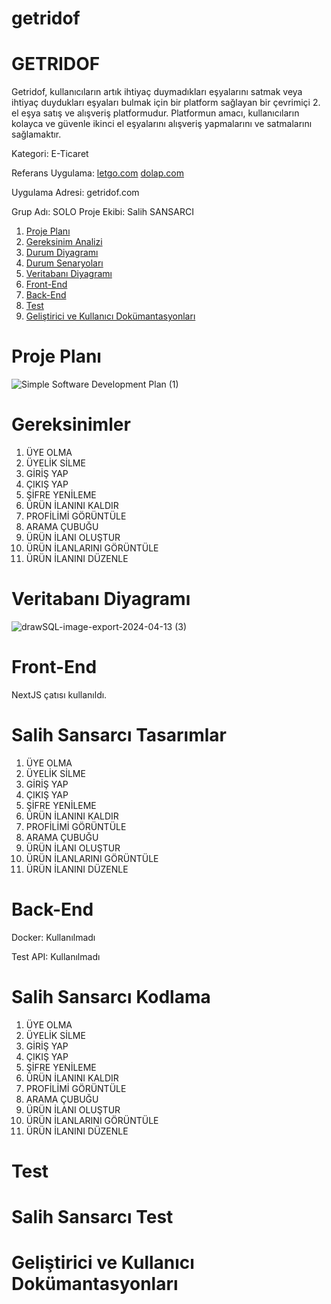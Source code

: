 # getridof
# GETRIDOF

Getridof, kullanıcıların artık ihtiyaç duymadıkları eşyalarını satmak veya ihtiyaç duydukları eşyaları bulmak için bir platform sağlayan bir çevrimiçi 2. el eşya satış ve alışveriş platformudur. Platformun amacı, kullanıcıların kolayca ve güvenle ikinci el eşyalarını alışveriş yapmalarını ve satmalarını sağlamaktır.

Kategori: E-Ticaret

Referans Uygulama: [letgo.com](https://www.letgo.com) [dolap.com](https://www.dolap.com)

Uygulama Adresi: getridof.com

Grup Adı: SOLO
Proje Ekibi: Salih SANSARCI

1. [Proje Planı](#proje-planı)
2. [Gereksinim Analizi](#gereksinimler)
3. [Durum Diyagramı](Durum-Diyagramı)
4. [Durum Senaryoları](Durum-Senaryoları)
5. [Veritabanı Diyagramı](Veritabanı-Diyagramı)
6. [Front-End](#Front-End)
7. [Back-End](#Back-End)
8. [Test](#Test)
9. [Geliştirici ve Kullanıcı Dokümantasyonları](#Geliştirici-ve-Kullanıcı-Dokümantasyonları)

# Proje Planı
![Simple Software Development Plan (1)](https://github.com/mutsuzsalih/getridof/assets/162748398/5f2ac464-0d92-4817-8589-8dd5ddf27700)

# Gereksinimler

1. ÜYE OLMA
2. ÜYELİK SİLME
3. GİRİŞ YAP
4. ÇIKIŞ YAP
5. ŞİFRE YENİLEME
6. ÜRÜN İLANINI KALDIR
7. PROFİLİMİ GÖRÜNTÜLE
8. ARAMA ÇUBUĞU
9. ÜRÜN İLANI OLUŞTUR
10. ÜRÜN İLANLARINI GÖRÜNTÜLE
11. ÜRÜN İLANINI DÜZENLE


# Veritabanı Diyagramı
![drawSQL-image-export-2024-04-13 (3)](https://github.com/mutsuzsalih/getridof/assets/162748398/725d9543-4ad2-429d-8e18-a960e0db4fec)


# Front-End

NextJS çatısı kullanıldı.

# Salih Sansarcı Tasarımlar #

1. ÜYE OLMA
2. ÜYELİK SİLME
3. GİRİŞ YAP
4. ÇIKIŞ YAP
5. ŞİFRE YENİLEME
6. ÜRÜN İLANINI KALDIR
7. PROFİLİMİ GÖRÜNTÜLE
8. ARAMA ÇUBUĞU
9. ÜRÜN İLANI OLUŞTUR
10. ÜRÜN İLANLARINI GÖRÜNTÜLE
11. ÜRÜN İLANINI DÜZENLE


# Back-End

Docker: Kullanılmadı

Test API: Kullanılmadı

# Salih Sansarcı Kodlama #

1. ÜYE OLMA
2. ÜYELİK SİLME
3. GİRİŞ YAP
4. ÇIKIŞ YAP
5. ŞİFRE YENİLEME
6. ÜRÜN İLANINI KALDIR
7. PROFİLİMİ GÖRÜNTÜLE
8. ARAMA ÇUBUĞU
9. ÜRÜN İLANI OLUŞTUR
10. ÜRÜN İLANLARINI GÖRÜNTÜLE
11. ÜRÜN İLANINI DÜZENLE

# Test

# Salih Sansarcı Test #


# Geliştirici ve Kullanıcı Dokümantasyonları






